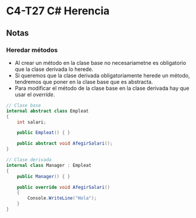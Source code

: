 # C4-T27 C# Herencia

<!-- ## Enlaces al código
- M5 Exercicio Jobs
    - [Milestone 1]()
    - [Milestone 2]()
    - [Milestone 3]()
- M6 Exercicio Vehicles
    - [Milestone 1]()
    - [Milestone 2]()
    - [Milestone 3]()

## M5 Exercicio Jobs
[Enunciados M5 (pdf)]()
- Milestone 1: Crear clase empleado y 4 empleados que hereden de esa clase, cada uno cobrando un porcentaje diferente.
- Milestone 2: 
- Milestone 3: 

## M6 Exercicio Vehicles
[Enunciados M6 (pdf)]()
- Milestone 1: 
- Milestone 2: 
- Milestone 3:  -->

## Notas

### Heredar métodos
- Al crear un método en la clase base no necesariametne es obligatorio que la clase derivada lo herede.
- Si queremos que la clase derivada obligatoriamente herede un método, tendremos que poner en la clase base que es abstracta.
- Para modificar el método de la clase base en la clase derivada hay que usar el *override*.

```csharp
// Clase base
internal abstract class Empleat
{
    int salari;

    public Empleat() { }

    public abstract void AfegirSalari();
}

// Clase derivada
internal class Manager : Empleat
{
    public Manager() { }

    public override void AfegirSalari()
    {
        Console.WriteLine("Hola");
    }
}
```